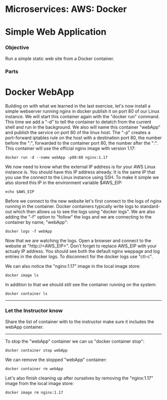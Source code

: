 # Microservices: AWS: Docker
# Simple Web Application

### Objective

Run a simple static web site from a Docker container.

### Parts




# Docker WebApp

Building on with what we learned in the last exercise, let's now install a simple webserver running nginx in docker publish it on port 80 of our Linux instance.  We will start this container again with the "docker run" command.  This time we add a "-d" to tell the container to detatch from the current shell and run in the background.  We also will name this container "webApp" and publish the service on port 80 of the linux host.  The "-p" creates a port-forward iptables rule on the host with a destination port 80, the number before the ":", forwarded to the container port 80, the number after the ":".  This container will use the official nginx image with version 1.17:

~~~shell
docker run -d --name webApp -p80:80 nginx:1.17
~~~

We now need to know what the external IP address is for your AWS Linux instance is.  You should have this IP address already.  It is the same IP that you use the connect to the Linux instance using SSH. To make it simple we also stored this IP in the environment variable $AWS_EIP:

~~~shell
echo $AWS_EIP
~~~

Before we connect to the new website let's first connect to the logs of nginx running in the container.  Docker containers typically write logs to standard-out which then allows us to see the logs using "docker logs".  We are also adding the "-f" option to "follow" the logs and we are connecting to the container by name, "webApp":

~~~shell
docker logs -f webApp
~~~

Now that we are watching the logs.  Open a browser and connect to the website at "http://<AWS_EIP>".  Don't forget to replace AWS_EIP with your actualy IP address.  You should see both the default nginx weppage and log entries in the docker logs.  To disconnect for the docker logs use "ctl-c".

We can also notice the "nginx:1.17" image in the local image store:

~~~shell
docker image ls
~~~

In addition to that we should still see the container running on the system:

~~~shell
docker container ls
~~~

___

### Let the Instructor know

Share the list of container with to the instructor make sure it includes the webApp container.

___

To stop the "webApp" container we can us "docker container stop":

~~~shell
docker container stop webApp
~~~

We can remove the stopped "webApp" container:

~~~shell
docker container rm webApp
~~~

Let's also finish cleaning up after ourselves by removing the "nginx:1.17" image from the local image store:

~~~shell
docker image rm nginx:1.17
~~~
